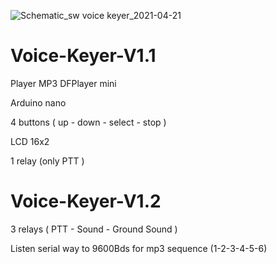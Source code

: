 ![Schematic_sw voice keyer_2021-04-21](https://user-images.githubusercontent.com/47413364/115553038-3fe5d180-a2ad-11eb-8c5e-f85618a24d7d.png)
# Voice-Keyer-V1.1

Player MP3 DFPlayer mini

Arduino nano

4 buttons ( up - down - select - stop )

LCD 16x2

1 relay (only PTT )

# Voice-Keyer-V1.2

3 relays ( PTT - Sound - Ground Sound )

Listen serial way to 9600Bds for mp3 sequence (1-2-3-4-5-6)
